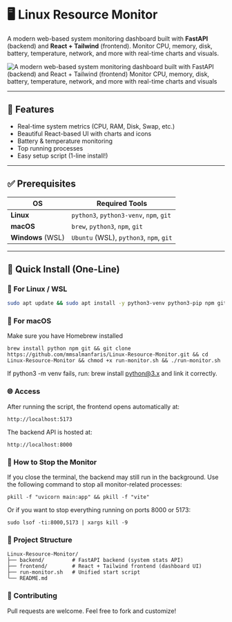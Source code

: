 # 🖥️ Linux Resource Monitor

A modern web-based system monitoring dashboard built with **FastAPI** (backend) and **React + Tailwind** (frontend). Monitor CPU, memory, disk, battery, temperature, network, and more with real-time charts and visuals.



![A modern web-based system monitoring dashboard built with FastAPI (backend) and React + Tailwind (frontend)  Monitor CPU, memory, disk, battery, temperature, network, and more with real-time charts and visuals](https://github.com/user-attachments/assets/3633bf8d-dae8-4797-b669-6dc40a90c43d)



---

## 🌟 Features

- Real-time system metrics (CPU, RAM, Disk, Swap, etc.)
- Beautiful React-based UI with charts and icons
- Battery & temperature monitoring
- Top running processes
- Easy setup script (1-line install!)

---

## ✅ Prerequisites

| OS         | Required Tools                         |
|------------|----------------------------------------|
| **Linux**  | `python3`, `python3-venv`, `npm`, `git` |
| **macOS**  | `brew`, `python3`, `npm`, `git`         |
| **Windows** (WSL) | `Ubuntu` (WSL), `python3`, `npm`, `git`  |

---

## 🚀 Quick Install (One-Line)

### 🔹 For **Linux / WSL**

```bash
sudo apt update && sudo apt install -y python3-venv python3-pip npm git && git clone https://github.com/mmsalmanfaris/Linux-Resource-Monitor.git && cd Linux-Resource-Monitor && sed -i 's/\r$//' run-monitor.sh && chmod +x run-monitor.sh && ./run-monitor.sh
```

### 🍎 For macOS
Make sure you have Homebrew installed
```
brew install python npm git && git clone https://github.com/mmsalmanfaris/Linux-Resource-Monitor.git && cd Linux-Resource-Monitor && chmod +x run-monitor.sh && ./run-monitor.sh
```

If python3 -m venv fails, run:
brew install python@3.x and link it correctly.

### 🌐 Access
After running the script, the frontend opens automatically at:
```
http://localhost:5173
```

The backend API is hosted at:
```
http://localhost:8000
```

### 🛑 How to Stop the Monitor
If you close the terminal, the backend may still run in the background. Use the following command to stop all monitor-related processes:
```
pkill -f "uvicorn main:app" && pkill -f "vite"
```

Or if you want to stop everything running on ports 8000 or 5173:
```
sudo lsof -ti:8000,5173 | xargs kill -9
```

### 📂 Project Structure
```
Linux-Resource-Monitor/
├── backend/         # FastAPI backend (system stats API)
├── frontend/        # React + Tailwind frontend (dashboard UI)
├── run-monitor.sh   # Unified start script
└── README.md
```

### 🤝 Contributing
Pull requests are welcome. Feel free to fork and customize!
